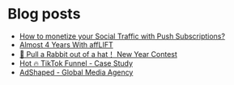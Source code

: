 # Blog posts
<!-- BLOG-POST-LIST:START -->
- [How to monetize your Social Traffic with Push Subscriptions?](https://afflift.com/f/threads/how-to-monetize-your-social-traffic-with-push-subscriptions.10271/)
- [Almost 4 Years With affLIFT](https://afflift.com/f/threads/almost-4-years-with-afflift.9673/)
- [🐰 Pull a Rabbit out of a hat！ New Year Contest](https://afflift.com/f/threads/%F0%9F%90%B0-pull-a-rabbit-out-of-a-hat%EF%BC%81-new-year-contest.10192/)
- [Hot 🔥 TikTok Funnel - Case Study](https://afflift.com/f/threads/hot-%F0%9F%94%A5-tiktok-funnel-case-study.10290/)
- [AdShaped - Global Media Agency](https://afflift.com/f/threads/adshaped-global-media-agency.7136/)
<!-- BLOG-POST-LIST:END -->

